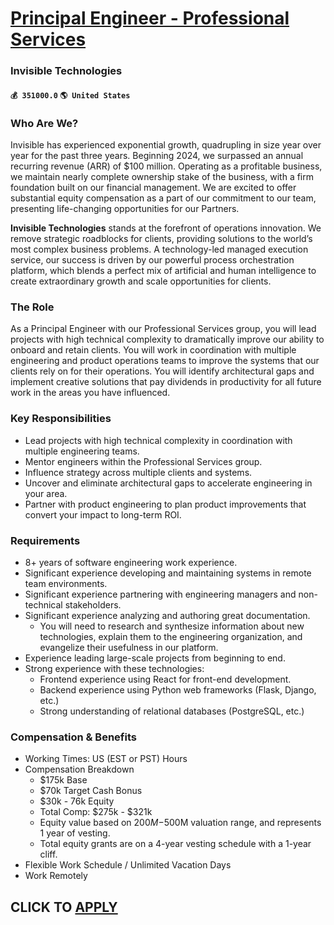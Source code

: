 # [Principal Engineer - Professional Services](https://www.remotewlb.com/apply/principal-engineer-professional-services-65200)  
### Invisible Technologies  
#### `💰 351000.0` `🌎 United States`  

### Who Are We?

Invisible has experienced exponential growth, quadrupling in size year over year for the past three years. Beginning 2024, we surpassed an annual recurring revenue (ARR) of $100 million. Operating as a profitable business, we maintain nearly complete ownership stake of the business, with a firm foundation built on our financial management. We are excited to offer substantial equity compensation as a part of our commitment to our team, presenting life-changing opportunities for our Partners.

 **Invisible Technologies** stands at the forefront of operations innovation. We remove strategic roadblocks for clients, providing solutions to the world’s most complex business problems. A technology-led managed execution service, our success is driven by our powerful process orchestration platform, which blends a perfect mix of artificial and human intelligence to create extraordinary growth and scale opportunities for clients.

### The Role

As a Principal Engineer with our Professional Services group, you will lead projects with high technical complexity to dramatically improve our ability to onboard and retain clients. You will work in coordination with multiple engineering and product operations teams to improve the systems that our clients rely on for their operations. You will identify architectural gaps and implement creative solutions that pay dividends in productivity for all future work in the areas you have influenced.

### Key Responsibilities

  * Lead projects with high technical complexity in coordination with multiple engineering teams.
  * Mentor engineers within the Professional Services group.
  * Influence strategy across multiple clients and systems.
  * Uncover and eliminate architectural gaps to accelerate engineering in your area.
  * Partner with product engineering to plan product improvements that convert your impact to long-term ROI.

### Requirements

  * 8+ years of software engineering work experience.
  * Significant experience developing and maintaining systems in remote team environments.
  * Significant experience partnering with engineering managers and non-technical stakeholders.
  * Significant experience analyzing and authoring great documentation.
    * You will need to research and synthesize information about new technologies, explain them to the engineering organization, and evangelize their usefulness in our platform.
  * Experience leading large-scale projects from beginning to end.
  * Strong experience with these technologies:
    * Frontend experience using React for front-end development.
    * Backend experience using Python web frameworks (Flask, Django, etc.)
    * Strong understanding of relational databases (PostgreSQL, etc.)

###  **Compensation & Benefits**

  * Working Times: US (EST or PST) Hours
  * Compensation Breakdown
    * $175k Base
    * $70k Target Cash Bonus
    * $30k - 76k Equity
    * Total Comp: $275k - $321k
    * Equity value based on $200M-$500M valuation range, and represents 1 year of vesting.
    * Total equity grants are on a 4-year vesting schedule with a 1-year cliff.
  * Flexible Work Schedule / Unlimited Vacation Days
  * Work Remotely

  
## CLICK TO [APPLY](https://www.remotewlb.com/apply/principal-engineer-professional-services-65200)

